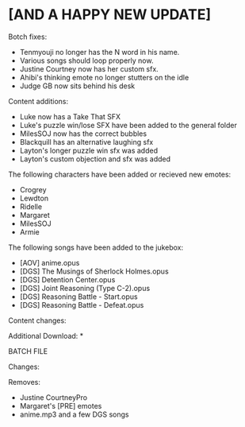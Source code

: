 # [AND A HAPPY NEW UPDATE]

Botch fixes:
  * Tenmyouji no longer has the N word in his name.
  * Various songs should loop properly now.
  * Justine Courtney now has her custom sfx.
  * Ahibi's thinking emote no longer stutters on the idle
  * Judge GB now sits behind his desk

  
Content additions:
   * Luke now has a Take That SFX
   * Luke's puzzle win/lose SFX have been added to the general folder
   * MilesSOJ now has the correct bubbles
   * Blackquill has an alternative laughing sfx
   * Layton's longer puzzle win sfx was added
   * Layton's custom objection and sfx was added

The following characters have been added or recieved new emotes:
   * Crogrey
   * Lewdton
   * Ridelle
   * Margaret
   * MilesSOJ
   * Armie

The following songs have been added to the jukebox:
   * [AOV] anime.opus
   * [DGS] The Musings of Sherlock Holmes.opus
   * [DGS] Detention Center.opus
   * [DGS] Joint Reasoning (Type C-2).opus
   * [DGS] Reasoning Battle - Start.opus
   * [DGS] Reasoning Battle - Defeat.opus

Content changes:


Additional Download:
  * 
 
BATCH FILE

  
Changes:

Removes:
   * Justine CourtneyPro
   * Margaret's [PRE] emotes
   * anime.mp3 and a few DGS songs